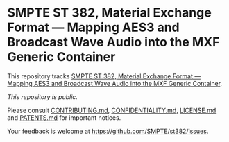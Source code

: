 # SMPTE ST 382, Material Exchange Format — Mapping AES3 and Broadcast Wave Audio into the MXF Generic Container

This repository tracks [SMPTE ST 382, Material Exchange Format — Mapping AES3 and Broadcast Wave Audio into the MXF Generic Container](https://ieeexplore.ieee.org/document/7290975).

_This repository is *public*._

Please consult [CONTRIBUTING.md](./CONTRIBUTING.md), [CONFIDENTIALITY.md](./CONFIDENTIALITY.md), [LICENSE.md](./LICENSE.md) and
[PATENTS.md](./PATENTS.md) for important notices.

Your feedback is welcome at https://github.com/SMPTE/st382/issues.
